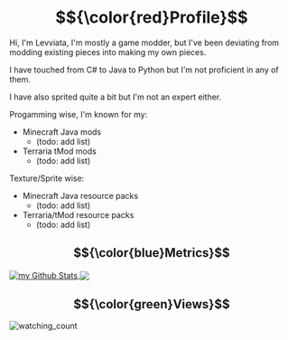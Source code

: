 # $${\color{red}Profile}$$

Hi, I'm Levviata, I'm mostly a game modder, but I've been deviating from modding existing pieces into making my own pieces.

I have touched from C# to Java to Python but I'm not proficient in any of them.

I have also sprited quite a bit but I'm not an expert either.

Progamming wise, I'm known for my:
- Minecraft Java mods
  - (todo: add list)
- Terraria tMod mods
  - (todo: add list)  

Texture/Sprite wise:
- Minecraft Java resource packs
  - (todo: add list)
- Terraria/tMod resource packs
  - (todo: add list)

## $${\color{blue}Metrics}$$

<!-- 

-->

<a href="https://github.com/anuraghazra/github-readme-stats">
  <img align="center" src="https://github-readme-stats.vercel.app/api?username=levviata&include_all_commits=true&count_private=true&show_icons=true&line_height=20&title_color=ffffff&icon_color=ffffff&text_color=ffffff&bg_color=00000000" alt="my Github Stats" />
</a>
<a href="">
  <img align="center" src="https://github-readme-stats.vercel.app/api/top-langs/?username=levviata&hide_progress=true&title_color=ffffff&icon_color=ffffff&text_color=ffffff&bg_color=00000000" />
</a>

## $${\color{green}Views}$$
<img src="https://widgetbite.com/stats/levviata" alt="watching_count" />
 
